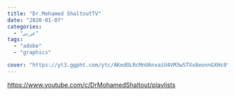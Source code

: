 ```yaml
---
title: "Dr.Mohamed ShaltoutTV"
date: "2020-01-07"
categories:
  - "عربي"
tags:
  - "adobe"
  - "graphics"

cover: "https://yt3.ggpht.com/ytc/AKedOLRcMnU6nxaiU4VM3wSTXx8eonnGXHs9YUqL1GnC_g=s88-c-k-c0x00ffffff-no-rj"
---
```


https://www.youtube.com/c/DrMohamedShaltout/playlists
